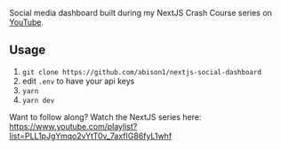 Social media dashboard built during my NextJS Crash Course series on [YouTube](https://youtube.com/benjamincarlson).

## Usage

1. `git clone https://github.com/abison1/nextjs-social-dashboard`
2. edit `.env` to have your api keys
3. `yarn`
4. `yarn dev`

Want to follow along? Watch the NextJS series here: https://www.youtube.com/playlist?list=PLL1pJgYmqo2vYtT0v_7axfIG86fyL1whf
